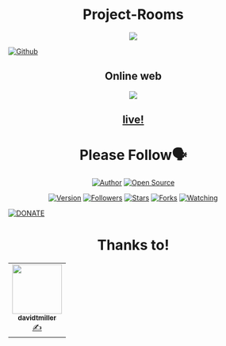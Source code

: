 <h1 align="center">Project-Rooms</h1>
<p align="center"><img src="https://g.top4top.io/p_1808r6br10.png"/></p> <a href="https://github.com/IHackYours"><img title="Github" src="https://img.shields.io/badge/Github-IHACK--YOURS--GANS😳-blue?style=for-the-badge&logo=github"></a> 
<h2 align="center"><a
<h1 align="center">Online web</h1>
<p align="center"><img src="https://h.top4top.io/p_18084smhq1.png"/></p>
<h2 align="center"><a href="https://ihackyours.github.io/project-rooms/">live!</a></h2>

<h1 align="center">Please Follow🗣️</h1>
<p align="center">
<a href="https://github.com/IHackYours"><img title="Author" src="https://img.shields.io/badge/Author-IHACK--YOURS-red.svg?style=for-the-badge&logo=github"></a>
<a href="#"><img title="Open Source" src="https://img.shields.io/badge/Open Source-🗣️-green?style=for-the-badge"></a>
</p>
<p align="center">
<a href="#"><img title="Version" src="https://img.shields.io/badge/Version-10.0-green.svg?style=flat-square"></a>
<a href="https://github.com/IHackYours/followers"><img title="Followers" src="https://img.shields.io/github/followers/IHackYours?color=blue&style=flat-square"></a>
<a href="https://github.com/IHackYours/project-rooms/stargazers/"><img title="Stars" src="https://img.shields.io/github/stars/IHackYours/project-rooms?color=red&style=flat-square"></a>
<a href="https://github.com/IHackYours/project-rooms/network/members"><img title="Forks" src="https://img.shields.io/github/forks/IHackYours/project-rooms?color=red&style=flat-square"></a>
<a href="https://github.com/IHackYours/project-rooms/watchers"><img title="Watching" src="https://img.shields.io/github/watchers/IHackYours/project-rooms?label=Watchers&color=blue&style=flat-square"></a>
</p>
<a href="https://trakteer.id/ihackyours"><img title="DONATE" src="https://img.shields.io/badge/PLEASE-DONATE--IHACK--YOURS-blue?style=for-the-badge&logo=linux"></a>
<h1 align="center">Thanks to!</h1>
<table> <tr> <td align="center"><a href="https://github.com/davidtmiller"><img src="https://avatars3.githubusercontent.com/u/8400627?s=400&u=1d25916fae20f2d7c6860b51125fb01f92a08377&v=4" width="100px;" alt=""/><br /><sub><b>davidtmiller</b></sub></a><br /><a href="#design-davidtmiller" title="Design">✍️</a></td>
